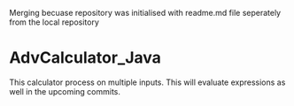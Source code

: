 Merging becuase repository was initialised with readme.md file seperately from the local repository
# AdvCalculator_Java
This calculator process on multiple inputs. This will evaluate expressions as well in the upcoming commits.
